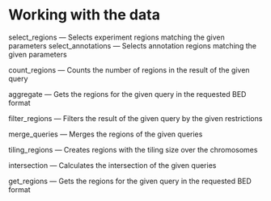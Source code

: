 # Working with the data

select_regions — Selects experiment regions matching the given parameters
select_annotations — Selects annotation regions matching the given parameters

count_regions — Counts the number of regions in the result of the given query

aggregate — Gets the regions for the given query in the requested BED format

filter_regions — Filters the result of the given query by the given restrictions

merge_queries — Merges the regions of the given queries

tiling_regions — Creates regions with the tiling size over the chromosomes

intersection — Calculates the intersection of the given queries

get_regions — Gets the regions for the given query in the requested BED format





